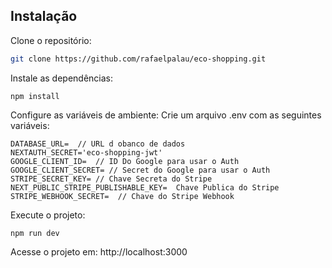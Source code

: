 ## Instalação

Clone o repositório:
```bash
git clone https://github.com/rafaelpalau/eco-shopping.git
```
Instale as dependências:
```
npm install
```

Configure as variáveis de ambiente: Crie um arquivo .env com as seguintes variáveis:

```
DATABASE_URL=  // URL d obanco de dados
NEXTAUTH_SECRET='eco-shopping-jwt'
GOOGLE_CLIENT_ID=  // ID Do Google para usar o Auth
GOOGLE_CLIENT_SECRET= // Secret do Google para usar o Auth
STRIPE_SECRET_KEY= // Chave Secreta do Stripe
NEXT_PUBLIC_STRIPE_PUBLISHABLE_KEY=  Chave Publica do Stripe
STRIPE_WEBHOOK_SECRET=  // Chave do Stripe Webhook
```

Execute o projeto:

```
npm run dev
```

Acesse o projeto em: http://localhost:3000


